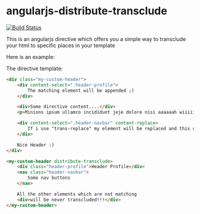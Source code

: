 # angularjs-distribute-transclude
[![Build Status](https://travis-ci.org/tfiwm/angularjs-distribute-transclude.svg?branch=master)](https://travis-ci.org/tfiwm/angularjs-distribute-transclude)

This is an angularjs directive which offers you a simple way to transclude your html to specific places in your template

Here is an example:


The directive template:
```html
<div class="my-custom-header">
    <div content-select=".header-profile">
        The matching element will be appended ;)
    </div>

    <div>Some directive content....</div>
    <p>Minions ipsum ullamco incididunt jeje dolore nisi aaaaaah wiiiii aliqua esse. Irure uuuhhh commodo wiiiii officia bee do bee do bee do sit amet potatoooo veniam. Uuuhhh ut labore jiji. Bappleees butt officia ut bananaaaa esse hana dul sae aliqua chasy. Ad commodo sit amet underweaaar quis po kass para tú enim aute jiji poopayee. Tatata bala tu daa nisi dolore para tú dolor. Ullamco po kass daa exercitation tank yuuu! Ullamco. </p>

    <div content-select=".header-navbar" content-replace>
        If i use "trans-replace" my element will be replaced and this content removed!
    </div>

    Nice Header :)
</div>
```

```html
<my-custom-header distribute-transclude>
    <div class="header-profile">Header Profile</div>
    <nav class="header-navbar">
        Some nav buttons
    </nav>

    All the other elements which are not matching
    <div>will be never transcluded!!!</div>
</my-custom-header>
```

